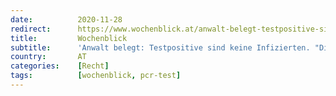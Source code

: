 ```yaml
---
date:          2020-11-28
redirect:      https://www.wochenblick.at/anwalt-belegt-testpositive-sind-keine-infizierten-die-pandemie-ist-vorbei/
title:         Wochenblick
subtitle:      'Anwalt belegt: Testpositive sind keine Infizierten. "Die Pandemie ist vorbei!"'
country:       AT
categories:    [Recht]
tags:          [wochenblick, pcr-test]
---
```

